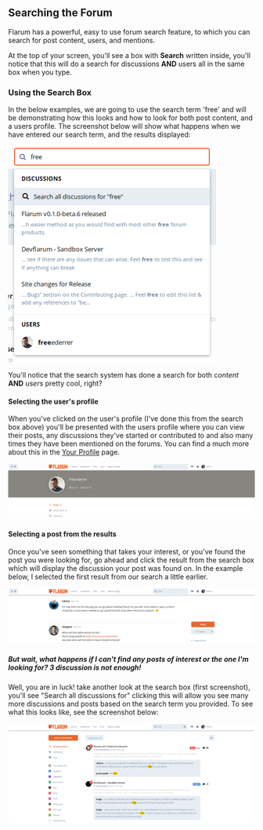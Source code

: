 ## Searching the Forum

Flarum has a powerful, easy to use forum search feature, to which you can search for post content, users, and mentions.

At the top of your screen, you'll see a box with **Search** written inside, you'll notice that this will do a search for discussions **AND** users all in the same box when you type.

### Using the Search Box

In the below examples, we are going to use the search term 'free' and will be demonstrating how this looks and how to look for both post content, and a users profile.
The screenshot below will show what happens when we have entered our search term, and the results displayed:

![SS - Search results](687474703a2f2f692e696d6775722e636f6d2f49726162434f482e706e67.png)

You'll notice that the search system has done a search for both _content_ **AND** _users_ pretty cool, right?


#### Selecting the user's profile

When you've clicked on the user's profile (I've done this from the search box above) you'll be presented with the users profile where you can view their posts, any discussions they've started or contributed to and also many times they have been mentioned on the forums. You can find a much more about this in the [Your Profile](profile.md) page.

![SS - User profile from search results](687474703a2f2f692e696d6775722e636f6d2f6656596f5747472e706e67.png)


#### Selecting a post from the results

Once you've seen something that takes your interest, or you've found the post you were looking for, go ahead and click the result from the search box which will display the discussion your post was found on. In the example below, I selected the first result from our search a little earlier.

![SS - Selected post](687474703a2f2f692e696d6775722e636f6d2f6638324a73484a2e706e67.png)


##### But wait, what happens if I can't find any posts of interest or the one I'm looking for? 3 discussion is not enough!

Well, you are in luck! take another look at the search box (first screenshot), you'll see "Search all discussions for" clicking this will allow you see many more discussions and posts based on the search term you provided. To see what this looks like, see the screenshot below:

![SS - All discussions searched](687474703a2f2f692e696d6775722e636f6d2f3739754f654a332e706e67.png)
